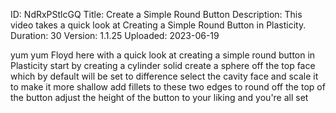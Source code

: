 ID: NdRxPStlcGQ
Title: Create a Simple Round Button
Description: This video takes a quick look at Creating a Simple Round Button in Plasticity.
Duration: 30
Version: 1.1.25
Uploaded: 2023-06-19

yum yum Floyd here with a quick look at
creating a simple round button in
Plasticity start by creating a cylinder
solid create a sphere off the top face
which by default will be set to
difference
select the cavity face and scale it to
make it more shallow add fillets to
these two edges to round off the top of
the button adjust the height of the
button to your liking and you're all set

